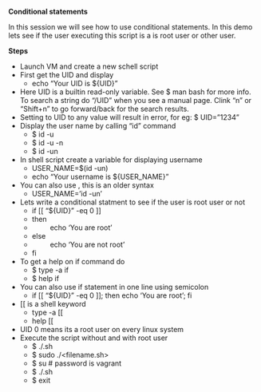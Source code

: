 ﻿**Conditional statements**

In this session we will see how to use conditional statements. In this demo lets see if the user executing this script is a is root user or other user.

**Steps**

- Launch VM and create a new schell script
- First get the UID and display
  - echo “Your UID is ${UID}”
- Here UID is a builtin read-only variable. See $ man bash for more info. To search a string  do “/UID” when you see a manual page. Clink “n” or “Shift+n” to go forward/back for the search results.
- Setting to UID to any value will result in error, for eg: $ UID=”1234”
- Display the user name by calling “id” command
  - $ id -u
  - $ id -u -n
  - $ id -un
- In shell script create a variable for displaying username
  - USER\_NAME=$(id -un)
  - echo “Your username is ${USER\_NAME}”
- You can also use , this is an older syntax
  - USER\_NAME=’id -un’
- Lets write a conditional statment to see if the user is root user or not
  - if [[ “${UID}” -eq 0 ]]
  - then
  - `     `echo ‘You are root’
  - else
  - `     `echo ‘You are not root’
  - fi
- To get a help on if command do
  - $ type -a if
  - $ help if
- You can also use if statement in one line using semicolon
  - if [[ “${UID}” -eq 0 ]];  then  echo ‘You are root’; fi
- [[ is a shell keyword
  - type -a [[
  - help [[
- UID 0 means its a root user on every linux system
- Execute the script without and with root user
  - $ ./<filename>.sh
  - $ sudo ./<filename.sh>
  - $ su # password is vagrant
  - $ ./<filename>.sh
  - $ exit





